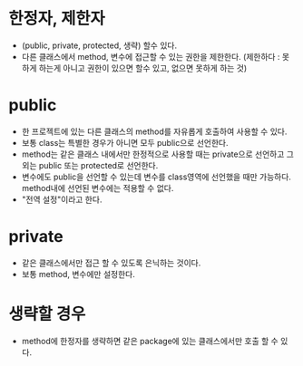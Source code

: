 # 한정자, 제한자
* (public, private, protected, 생략) 할수 있다.
* 다른 클래스에서 method, 변수에 접근할 수 있는 권한을 제한한다. (제한하다 : 못하게 하는게 아니고 권한이 있으면 할수 있고, 없으면 못하게 하는 것)

# public
* 한 프로젝트에 있는 다른 클래스의 method를 자유롭게 호출하여 사용할 수 있다.
* 보통 class는 특별한 경우가 아니면 모두 public으로 선언한다.
* method는 같은 클래스 내에서만 한정적으로 사용할 때는 private으로 선언하고 그 외는 public 또는 protected로 선언한다.
* 변수에도 public을 선언할 수 있는데 변수를 class영역에 선언했을 때만 가능하다. method내에 선언된 변수에는 적용할 수 없다.
* "전역 설정"이라고 한다.

# private
* 같은 클래스에서만 접근 할 수 있도록 은닉하는 것이다.
* 보통 method, 변수에만 설정한다. 

# 생략할 경우
* method에 한정자를 생략하면 같은 package에 있는 클래스에서만 호출 할 수 있다.
